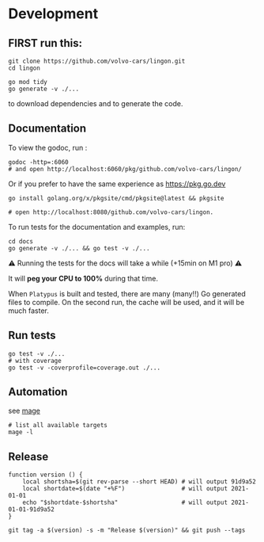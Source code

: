 # Development

## FIRST run this:

```shell
git clone https://github.com/volvo-cars/lingon.git
cd lingon

go mod tidy
go generate -v ./...
```

to download dependencies and to generate the code.

## Documentation

To view the godoc, run :

```shell
godoc -http=:6060
# and open http://localhost:6060/pkg/github.com/volvo-cars/lingon/
```

Or if you prefer to have the same experience as <https://pkg.go.dev>

```shell
go install golang.org/x/pkgsite/cmd/pkgsite@latest && pkgsite

# open http://localhost:8080/github.com/volvo-cars/lingon.
```


To run tests for the documentation and examples, run:

```shell
cd docs 
go generate -v ./... && go test -v ./...
```

⚠️ Running the tests for the docs will take a while (+15min on M1 pro) ⚠️

It will **peg your CPU to 100%** during that time. 

When `Platypus` is built and tested, there are many (many!!) Go generated files to compile.
On the second run, the cache will be used, and it will be much faster.


## Run tests

```shell
go test -v ./...
# with coverage
go test -v -coverprofile=coverage.out ./...
```

## Automation

see [mage](https://magefile.org/)

```shell
# list all available targets
mage -l
```

## Release

```shell
function version () {
	local shortsha=$(git rev-parse --short HEAD) # will output 91d9a52
	local shortdate=$(date "+%F")                # will output 2021-01-01
	echo "$shortdate-$shortsha"                  # will output 2021-01-01-91d9a52
}

git tag -a $(version) -s -m "Release $(version)" && git push --tags
```

